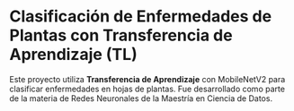  
#  Clasificación de Enfermedades de Plantas con Transferencia de Aprendizaje (TL)

Este proyecto utiliza **Transferencia de Aprendizaje** con MobileNetV2 para clasificar enfermedades en hojas de plantas. Fue desarrollado como parte de la materia de Redes Neuronales de la Maestría en Ciencia de Datos.
